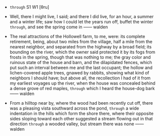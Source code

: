 - `through` S1 W1 [θru]



-  Well, there I might live, I said; and there I did live, for an hour, a summer and a winter life; saw how I could let the years run off, buffet the winter `through`, and see the spring come in —— walden

- The real attractions of the Hollowell farm, to me, were: its complete retirement, being, about two miles from the village, half a mile from the nearest neighbor, and separated from the highway by a broad field; its bounding on the river, which the owner said protected it by its fogs from frosts in the spring, though that was nothing to me; the gray color and ruinous state of the house and barn, and the dilapidated fences, which put such an interval between me and the last occupant; the hollow and lichen-covered apple trees, gnawed by rabbits, showing what kind of neighbors I should have; but above all, the recollection I had of it from my earliest voyages up the river, when the house was concealed behind a dense grove of red maples, `through` which I heard the house-dog bark —— walden

-  From a hilltop near by, where the wood had been recently cut off, there was a pleasing vista southward across the pond, `through` a wide indentation in the hills which form the shore there, where their opposite sides sloping toward each other suggested a stream flowing out in that direction `through` a wooded valley, but stream there was none —— walden